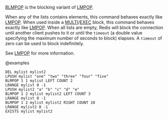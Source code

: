 [BLMPOP](/commands/blmpop) is the blocking variant of [LMPOP](/commands/lmpop).

When any of the lists contains elements, this command behaves exactly like [LMPOP](/commands/lmpop).
When used inside a [MULTI](/commands/multi)/[EXEC](/commands/exec) block, this command behaves exactly like [LMPOP](/commands/lmpop).
When all lists are empty, Redis will block the connection until another client pushes to it or until the `timeout` (a double value specifying the maximum number of seconds to block) elapses.
A `timeout` of zero can be used to block indefinitely.

See [LMPOP](/commands/lmpop) for more information.

@examples

```cli
DEL mylist mylist2
LPUSH mylist "one" "two" "three" "four" "five"
BLMPOP 1 1 mylist LEFT COUNT 2
LRANGE mylist 0 -1
LPUSH mylist2 "a" "b" "c" "d" "e"
BLMPOP 1 2 mylist mylist2 LEFT COUNT 3
LRANGE mylist 0 -1
BLMPOP 1 2 mylist mylist2 RIGHT COUNT 10
LRANGE mylist2 0 -1
EXISTS mylist mylist2
```

